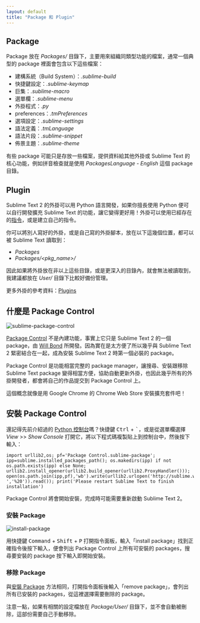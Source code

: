 ```yaml
---
layout: default
title: "Package 和 Plugin"
---
```

## <span id="package">Package</span>

Package 放在 _Packages/_ 目錄下，主要用來組織同類型功能的檔案，通常一個典型的 package 裡面會包含以下這些檔案：

* 建構系統（Build System）：_.sublime-build_
* 快捷鍵設定：_.sublime-keymap_
* 巨集：_.sublime-macro_
* 選單欄：_.sublime-menu_
* 外掛程式：_.py_
* preferences：_.tmPreferences_
* 選項設定：_.sublime-settings_
* 語法定義：_.tmLanguage_
* 語法片段：_.sublime-snippet_
* 佈景主題：_.sublime-theme_

<!-- TODO: 不知道該怎麼翻 .tmPreferences 這部份…… -->

有些 package 可能只是存放一些檔案，提供資料給其他外掛或 Sublime Text 的核心功能，例如拼音檢查就是使用 _PackagesLanguage - English_ 這個 package 目錄。

## <span id="plugin">Plugin</span>

Sublime Text 2 的外掛可以用 Python 語言開發，如果你擅長使用 Python 便可以自行開發擴充 Sublime Text 的功能，讓它變得更好用！外掛可以使用已經存在的[指令](/customization#commands)，或是建立自己的指令。

你可以將別人寫好的外掛，或是自己寫的外掛腳本，放在以下這幾個位置，都可以被 Sublime Text 讀取到：

* _Packages_
* _Packages/&lt;pkg_name&gt;/_

因此如果將外掛放在非以上這些目錄，或是更深入的目錄內，就會無法被讀取到，我建議都放在 _User/_ 目錄下比較好備份管理。

更多外掛的參考資料：[Plugins](http://docs.sublimetext.info/en/latest/extensibility/plugins.html)

## <span id="package-control">什麼是 Package Control</span>

![sublime-package-control](/images/sublime-package-control.png)

[Package Control](http://wbond.net/sublime_packages/package_control) 不是內建功能，事實上它只是 Sublime Text 2 的一個 package，由 [Will Bond](http://wbond.net/) 所開發。因為實在是太方便了所以幾乎與 Sublime Text 2 緊密結合在一起，成為安裝 Sublime Text 2 時第一個必裝的 package。

Package Control 是功能相當完整的 package manager，讓搜尋、安裝跟移除 Sublime Text  package 變得相當方便，協助自動更新外掛，也因此幾乎所有的外掛開發者，都會將自己的作品提交到 Package Control 上。

這個概念就像是用 Google Chrome 的 Chrome Web Store 安裝擴充套件吧！

## <span id="install-package-control">安裝 Package Control</span>

還記得先前介紹過的 [Python 控制台](/basic-concepts/#python-console-and-python-api)嗎？快捷鍵 <kbd>Ctrl</kbd> + <kbd>`</kbd>，或是從選單欄選擇 _View_ >> _Show Console_ 打開它，將以下程式碼複製貼上到控制台中，然後按下輸入：

    import urllib2,os; pf='Package Control.sublime-package'; ipp=sublime.installed_packages_path(); os.makedirs(ipp) if not os.path.exists(ipp) else None; urllib2.install_opener(urllib2.build_opener(urllib2.ProxyHandler())); open(os.path.join(ipp,pf),'wb').write(urllib2.urlopen('http://sublime.wbond.net/'+pf.replace(' ','%20')).read()); print('Please restart Sublime Text to finish installation')

Package Control 將會開始安裝，完成時可能需要重新啟動 Sublime Text 2。

### <span id="install-package">安裝 Package</span>

![install-package](/images/sublime-package-control-install.gif)

用快捷鍵 <kbd>Command</kbd> + <kbd>Shift</kbd> + <kbd>P</kbd> 打開指令面板，輸入「install package」找到正確指令後按下輸入，便會列出 Package Control 上所有可安裝的 packages，搜尋要安裝的 package 按下輸入即開始安裝。

### <span id="remove-package">移除 Package</span>

與[安裝 Package](/package-control#remove-package) 方法相同，打開指令面板後輸入「remove package」，會列出所有已安裝的 packages，從這裡選擇需要刪除的 package。

注意一點，如果有相關的設定檔放在 _Package/User/_ 目錄下，並不會自動被刪除，這部份需要自己手動移除。
